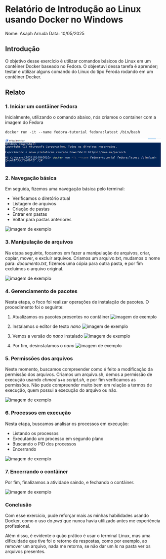 
# Relatório de Introdução ao Linux usando Docker no Windows
Nome: Asaph Arruda
Data: 10/05/2025

## Introdução
O objetivo desse exercício é utilizar comandos básicos do Linux em um contêiner Docker baseado no Fedora.
O objeetuvi dessa tarefa é aprender; testar e utilizar alguns comando do Linux do tipo Feroda rodando em um contêiner Docker.

## Relato

### 1. Iniciar um contâiner Fedora
Inicialmente, utilizando o comando abaixo, nós criamos o container com a imagem do Fedora

```
docker run -it --name fedora-tutorial fedora:latest /bin/bash
```
![imagem de exemplo](imgs/01-img.png)

### 2. Navegação básica
Em seguida, fizemos uma navegação básica pelo terminal:
- Verificamos o diretório atual
- Listagem de arquivos
- Criação de pastas
- Entrar em pastas 
- Voltar para pastas anteriores

![imagem de exemplo](imagens/2.2.2/Navegação.png)

### 3. Manipulação de arquivos
Na etapa seguinte, focamos em fazer a manipulação de arquivos, criar, copiar, mover, e excluir arquivos. Criamos um arquivo.txt, mudamos o nome para: *documento.txt*, fizemos uma cópia para outra pasta, e por fim excluímos o arquivo original.

![imagem de exemplo](imagens/2.2.3/ManipulandoArquivos.png)

### 4. Gerenciamento de pacotes
Nesta etapa, o foco foi realizar operações de instalação de pacotes. O procedimento foi o seguinte:

1. Atualizamos os pacotes presentes no contâiner
![imagem de exemplo](imagens/2.2.4/atualizando_pacotes.png)

2. Instalamos o editor de texto *nano*
![imagem de exemplo](imagens/2.2.4/instalando_nano.png)

3. Vemos a versão do *nano* instalado
![imagem de exemplo](imagens/2.2.4/nano_version.png)

4. Por fim, desinstalamos o *nano* 
![imagem de exemplo](imagens/2.2.4/removeNano.png)

### 5. Permissões dos arquivos
Neste momento, buscamos compreender como é feito a modificação da permissão dos arquivos. Criamos um arquivo.sh, demos a permissão de execução usando *chmod u+x script.sh*, e por fim verificamos as permissões. Não pude compreender muito bem em relação a termos de execução, quem possui a execução do arquivo ou não.

![imagem de exemplo](imagens/2.2.5/permissoes.png)

### 6. Processos em execução
Nesta etapa, buscamos analisar os processos em execução: 
- Listando os processos
- Executando um processo em segundo plano
- Buscando o PID dos processos
- Encerrando

![imagem de exemplo](imagens/2.2.6/ps&kill.png)

### 7. Encerrando o contâiner
Por fim, finalizamos a atividade saindo, e fechando o contâiner.

![imagem de exemplo](imagens/2.2.7/RemovendoContainer.png)

### Conclusão
Com esse exercício, pude reforçar mais as minhas habilidades usando Docker, como o uso do *pwd* que nunca havia utilizado antes me experiência profissional. 

Além disso, é evidente o quão prático é usar o terminal Linux, mas uma dificuldade que tive foi o retorno de respostas, como por exemplo, ao remover um arquivo, nada me retorna, se não dar um *ls* na pasta ver os arquivos presentes. 
